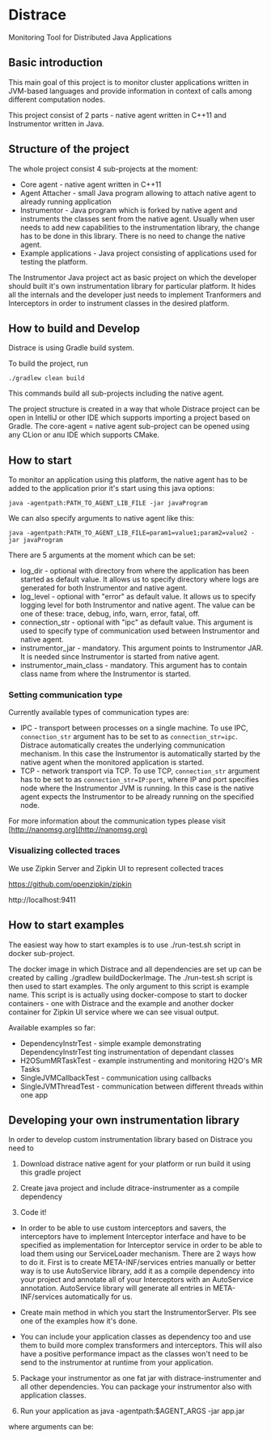 # Distrace
Monitoring Tool for Distributed Java Applications

## Basic introduction
This main goal of this project is to monitor cluster applications written in JVM-based languages and provide information
in context of calls among different computation nodes.

This project consist of 2 parts - native agent written in C++11 and Instrumentor written in Java.

## Structure of the project
The whole project consist 4 sub-projects at the moment:

* Core agent - native agent written in C++11
* Agent Attacher - small Java program allowing to attach native agent to already running application
* Instrumentor - Java program which is forked by native agent and instruments the classes sent from the native agent. 
Usually when user needs to add new capabilities to the instrumentation library, the change has to be done in this library. There 
is no need to change the native agent.
* Example applications - Java project consisting of applications used for testing the platform.

The Instrumentor Java project act as basic project on which the developer should built it's own instrumentation
library for particular platform. It hides all the internals and the developer just needs to implement Tranformers
and Interceptors in order to instrument classes in the desired platform.

## How to build and Develop
Distrace is using Gradle build system. 

To build the project, run
```
./gradlew clean build
```
This commands build all sub-projects including the native agent.

The project structure is created in a way that whole Distrace project can be open in IntelliJ or other IDE which supports
importing a project based on Gradle. The core-agent = native agent sub-project can be opened using any CLion or anu IDE which
supports CMake.

## How to start
To monitor an application using this platform, the native agent has to be added to the application prior it's start
using this java options: 

```
java -agentpath:PATH_TO_AGENT_LIB_FILE -jar javaProgram
```

We can also specify arguments to native agent like this:
```
java -agentpath:PATH_TO_AGENT_LIB_FILE=param1=value1;param2=value2 -jar javaProgram
```

There are 5 arguments at the moment which can be set:

* log_dir - optional with directory from where the application has been started as default value. It allows us to specify directory
 where logs are generated for both Instrumentor and native agent.
* log_level - optional with "error" as default value.  It allows us to specify logging level for both Instrumentor and native agent. The value can be one
of these: trace, debug, info, warn, error, fatal, off.
* connection_str - optional with "ipc" as default value. This argument is used to specify type of communication used between Instrumentor and native agent.
* instrumentor_jar - mandatory. This argument points to Instrumentor JAR. It is needed since Instrumentor is started from
native agent.
* instrumentor_main_class - mandatory. This argument has to contain class name from where the Instrumentor is started.

### Setting communication type
Currently available types of communication types are:

* IPC - transport between processes on a single machine. To use IPC, `connection_str` argument has to be set to as
`connection_str=ipc`. 
Distrace automatically creates the underlying communication mechanism. In this case the Instrumentor is automatically
started by the native agent when the monitored application is started.
* TCP - network transport via TCP. 
To use TCP, `connection_str` argument has to be set to as `connection_str=IP:port`, where IP and port
specifies node where the Instrumentor JVM is running. In this case is the native agent expects the Instrumentor to be
already running on the specified node.

For more information about the communication types please visit [http://nanomsg.org](http://nanomsg.org)

### Visualizing collected traces
We use Zipkin Server and Zipkin UI to represent collected traces 

https://github.com/openzipkin/zipkin

http://localhost:9411

## How to start examples
The easiest way how to start examples is to use ./run-test.sh script in docker sub-project.

The docker image in which Distrace and all dependencies are set up can be created by calling
./gradlew buildDockerImage. The ./run-test.sh script is then used to start examples. The
only argument to this script is example name.  This script is is actually using docker-compose to start 
to docker containers - one with Distrace and the example and another docker container for Zipkin UI service
where we can see visual output.

Available examples so far:

* DependencyInstrTest - simple example demonstrating DependencyInstrTest ting instrumentation of dependant classes
* H2OSumMRTaskTest  - example instrumenting and monitoring H2O's MR Tasks
* SingleJVMCallbackTest - communication using callbacks
* SingleJVMThreadTest - communication between different threads within one app 


## Developing your own instrumentation library

In order to develop custom instrumentation library based on Distrace you need to

1) Download distrace native agent for your platform or run build it using this gradle project

2) Create java project and include ditrace-instrumenter as a compile dependency

3) Code it!
-  In order to be able to use custom interceptors and savers, the interceptors have to implement Interceptor interface and
   have to be specified as implementation for Interceptor service in order to be able to load them using our
   ServiceLoader mechanism.
     There are 2 ways how to do it. First is to create META-INF/services entries manually or better way
   is to use AutoService library, add it as a compile dependency into your project and annotate all of your
   Interceptors with an AutoService annotation. AutoService library will generate all entries in META-INF/services automatically
   for us.
   
-  Create main method in which you start the InstrumentorServer. Pls see one of the examples how it's done.
      
-  You can include your application classes as dependency too and use them to build more complex transformers 
   and interceptors. This will also have a positive performance impact as the classes won't need to be send to the instrumentor at runtime from your application. 

5) Package your instrumentor as one fat jar with distrace-instrumenter and all other dependencies.
    You can package your instrumentor also with application classes. 

6) Run your application as
java -agentpath:$AGENT_ARGS -jar app.jar

where arguments can be:


